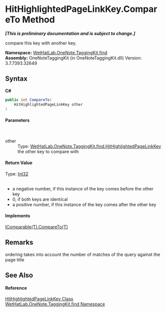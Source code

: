 # HitHighlightedPageLinkKey.CompareTo Method 
 _**\[This is preliminary documentation and is subject to change.\]**_

compare this key with another key.

**Namespace:**&nbsp;<a href="0e3a8efd-07d2-1709-b1cd-709153222081.md">WetHatLab.OneNote.TaggingKit.find</a><br />**Assembly:**&nbsp;OneNoteTaggingKit (in OneNoteTaggingKit.dll) Version: 3.7.7393.32649

## Syntax

**C#**<br />
``` C#
public int CompareTo(
	HitHighlightedPageLinkKey other
)
```


#### Parameters
&nbsp;<dl><dt>other</dt><dd>Type: <a href="43d8cc25-fcd9-1dfc-5430-924b77a33b44.md">WetHatLab.OneNote.TaggingKit.find.HitHighlightedPageLinkKey</a><br />the other key to compare with</dd></dl>

#### Return Value
Type: <a href="http://msdn2.microsoft.com/en-us/library/td2s409d" target="_blank">Int32</a><br />
&nbsp;<ul><li>a negative number, if this instance of the key comes before the other key</li><li>0, if both keys are identical</li><li>a positive number, if this instance of the key comes after the other key</li></ul>

#### Implements
<a href="http://msdn2.microsoft.com/en-us/library/43hc6wht" target="_blank">IComparable(T).CompareTo(T)</a><br />

## Remarks
ordering takes into account the number of matches of the query against the page title

## See Also


#### Reference
<a href="43d8cc25-fcd9-1dfc-5430-924b77a33b44.md">HitHighlightedPageLinkKey Class</a><br /><a href="0e3a8efd-07d2-1709-b1cd-709153222081.md">WetHatLab.OneNote.TaggingKit.find Namespace</a><br />